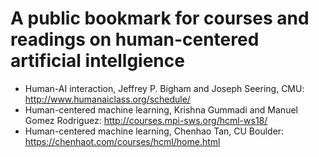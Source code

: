 # A public bookmark for courses and readings on human-centered artificial intellgience

* Human-AI interaction, Jeffrey P. Bigham and Joseph Seering, CMU: http://www.humanaiclass.org/schedule/
* Human-centered machine learning, Krishna Gummadi and Manuel Gomez Rodriguez: http://courses.mpi-sws.org/hcml-ws18/
* Human-centered machine learning, Chenhao Tan, CU Boulder: https://chenhaot.com/courses/hcml/home.html
